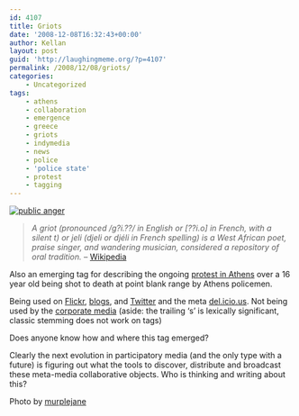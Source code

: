 ```yaml
---
id: 4107
title: Griots
date: '2008-12-08T16:32:43+00:00'
author: Kellan
layout: post
guid: 'http://laughingmeme.org/?p=4107'
permalink: /2008/12/08/griots/
categories:
    - Uncategorized
tags:
    - athens
    - collaboration
    - emergence
    - greece
    - griots
    - indymedia
    - news
    - police
    - 'police state'
    - protest
    - tagging
---
```


[![public anger](http://farm4.static.flickr.com/3168/3089330615_a5c3453610.jpg)](http://www.flickr.com/photos/murplejane/3089330615/ "public anger by murplej@ne - under deconstruction, on Flickr")

> *A griot (pronounced /g?i.??/ in English or [??i.o] in French, with a silent t) or jeli (djeli or djéli in French spelling) is a West African poet, praise singer, and wandering musician, considered a repository of oral tradition.* – [Wikipedia](http://en.wikipedia.org/wiki/Griot)

Also an emerging tag for describing the ongoing [protest in Athens](http://www.indymedia.org/en/2008/12/917365.shtml) over a 16 year old being shot to death at point blank range by Athens policemen.

Being used on [Flickr](http://flickr.com/photos/tags/griots), [blogs](http://blogsearch.google.com/blogsearch?q=griots&amp;ie=UTF-8&amp;oe=utf-8&amp;client=firefox-a&amp;um=1&amp;scoring=d), and [Twitter](http://search.twitter.com/search?q=griots) and the meta [del.icio.us](http://delicious.com/tag/griots). Not being used by the [corporate media](http://news.google.com/news?hl=en&amp;ned=us&amp;q=griots&amp;ie=UTF-8&amp;scoring=n) (aside: the trailing ‘s’ is lexically significant, classic stemming does not work on tags)

Does anyone know how and where this tag emerged?

Clearly the next evolution in participatory media (and the only type with a future) is figuring out what the tools to discover, distribute and broadcast these meta-media collaborative objects. Who is thinking and writing about this?

Photo by [murplejane](http://www.flickr.com/photos/murplejane/)